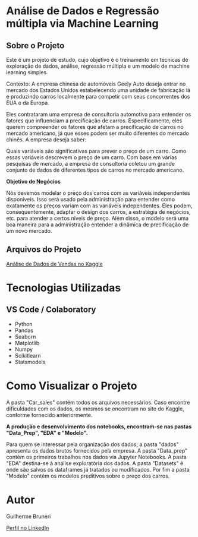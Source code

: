 # Análise de Dados e Regressão múltipla via Machine Learning

## Sobre o Projeto

Este é um projeto de estudo, cujo objetivo é o treinamento em técnicas de exploração de dados, análise, regressão múltipla e um modelo de machine learning simples.

Contexto: A empresa chinesa de automóveis Geely Auto deseja entrar no mercado dos Estados Unidos estabelecendo uma unidade de fabricação lá e produzindo carros localmente para competir com seus concorrentes dos EUA e da Europa.

Eles contrataram uma empresa de consultoria automotiva para entender os fatores que influenciam a precificação de carros. Especificamente, eles querem compreender os fatores que afetam a precificação de carros no mercado americano, já que esses podem ser muito diferentes do mercado chinês. A empresa deseja saber:

Quais variáveis são significativas para prever o preço de um carro.
Como essas variáveis descrevem o preço de um carro.
Com base em várias pesquisas de mercado, a empresa de consultoria coletou um grande conjunto de dados de diferentes tipos de carros no mercado americano.

**Objetivo de Negócios**

Nós devemos modelar o preço dos carros com as variáveis independentes disponíveis. Isso será usado pela administração para entender como exatamente os preços variam com as variáveis independentes. Eles podem, consequentemente, adaptar o design dos carros, a estratégia de negócios, etc. para atender a certos níveis de preço. Além disso, o modelo será uma boa maneira para a administração entender a dinâmica de precificação de um novo mercado.

## Arquivos do Projeto

[Análise de Dados de Vendas no Kaggle](https://www.kaggle.com/datasets/hellbuoy/car-price-prediction)

# Tecnologias Utilizadas
## VS Code / Colaboratory
- Python
- Pandas
- Seaborn
- Matplotlib
- Numpy
- Scikitlearn
- Statsmodels

# Como Visualizar o Projeto
A pasta "Car_sales" contém todos os arquivos necessários. Caso encontre dificuldades com os dados, os mesmos se encontram no site do Kaggle, conforme fornecido anteriormente.

**A produção e desenvolvimento dos notebooks, encontram-se nas pastas "Data_Prep", "EDA" e "Modelo".**

Para quem se interessar pela organização dos dados, a pasta "dados" apresenta os dados brutos fornecidos pela empresa. A pasta "Data_prep" contém os primeiros trabalhos nos dados via Jupyter Notebooks. A pasta "EDA" destina-se à análise exploratória dos dados. A pasta "Datasets" é onde são salvos os dataframes já tratados ou modificados. Por fim a pasta "Modelo" contém os modelos preditivos sobre o preço dos carros.

# Autor

Guilherme Bruneri

[Perfil no LinkedIn](www.linkedin.com/in/guilhermebruneri)
